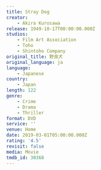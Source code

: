 ```yaml
---
title: Stray Dog
creator:
    - Akira Kurosawa
release: 1949-10-17T00:00:00.000Z
studios:
    - Film Art Association
    - Toho
    - Shintoho Company
original_title: 野良犬
original_language: ja
language:
    - Japanese
country:
    - Japan
length: 122
genre:
    - Crime
    - Drama
    - Thriller
format: DVD
service: ''
venue: Home
date: 2019-03-01T05:00:00.000Z
rating: '4.5'
revisit: false
media: Movie
tmdb_id: 30368
---
```



